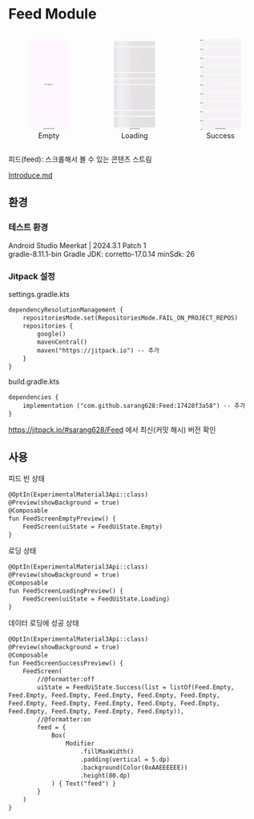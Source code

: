 # Feed Module

<div style="display: flex; justify-content: center; gap: 10px;">

  <figure style="text-align: center;">
    <img src="screenshots/preview2.png" width="220">
    <figcaption>Empty</figcaption>
  </figure>

  <figure style="text-align: center;">
    <img src="screenshots/preview3.gif" width="220">
    <figcaption>Loading</figcaption>
  </figure>

  <figure style="text-align: center;">
    <img src="screenshots/preview4.gif" width="220">
    <figcaption>Success</figcaption>
  </figure>

</div>

피드(feed): 스크롤해서 볼 수 있는 콘텐츠 스트림

[Introduce.md](./docs/Introduce.md)

## 환경

### 테스트 환경

Android Studio Meerkat | 2024.3.1 Patch 1<br>
gradle-8.11.1-bin
Gradle JDK: corretto-17.0.14
minSdk: 26

### Jitpack 설정

settings.gradle.kts

```
dependencyResolutionManagement {
    repositoriesMode.set(RepositoriesMode.FAIL_ON_PROJECT_REPOS)
    repositories {
        google()
        mavenCentral()
        maven("https://jitpack.io") -- 추가
    }
}
```

build.gradle.kts

```
dependencies {
    implementation ("com.github.sarang628:Feed:17428f3a58") -- 추가
}
```

https://jitpack.io/#sarang628/Feed 에서 최신(커밋 해시) 버전 확인

## 사용

피드 빈 상태

```
@OptIn(ExperimentalMaterial3Api::class)
@Preview(showBackground = true)
@Composable
fun FeedScreenEmptyPreview() {
    FeedScreen(uiState = FeedUiState.Empty)
}
```

로딩 상태

```
@OptIn(ExperimentalMaterial3Api::class)
@Preview(showBackground = true)
@Composable
fun FeedScreenLoadingPreview() {
    FeedScreen(uiState = FeedUiState.Loading)
}
```

데이터 로딩에 성공 상태

```
@OptIn(ExperimentalMaterial3Api::class)
@Preview(showBackground = true)
@Composable
fun FeedScreenSuccessPreview() {
    FeedScreen(
        //@formatter:off
        uiState = FeedUiState.Success(list = listOf(Feed.Empty, Feed.Empty, Feed.Empty, Feed.Empty, Feed.Empty, Feed.Empty, Feed.Empty, Feed.Empty, Feed.Empty, Feed.Empty, Feed.Empty, Feed.Empty, Feed.Empty, Feed.Empty, Feed.Empty)),
        //@formatter:on
        feed = {
            Box(
                Modifier
                    .fillMaxWidth()
                    .padding(vertical = 5.dp)
                    .background(Color(0xAAEEEEEE))
                    .height(80.dp)
            ) { Text("feed") }
        }
    )
}
```
